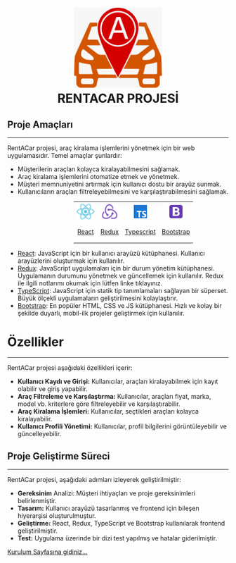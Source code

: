 <h1 align="center">
  <br>
  <a href="http://www.amitmerchant.com/electron-markdownify"><img src=".markdown/imgs/CarLogo.jpeg" alt="Markdownify" width="200"></a>
  <br>
  RENTACAR PROJESİ 
  <br>
</h1>

## Proje Amaçları
---
RentACar projesi, araç kiralama işlemlerini yönetmek için bir web uygulamasıdır. Temel amaçlar şunlardır:

- Müşterilerin araçları kolayca kiralayabilmesini sağlamak.
- Araç kiralama işlemlerini otomatize etmek ve yönetmek.
- Müşteri memnuniyetini artırmak için kullanıcı dostu bir arayüz sunmak.
- Kullanıcıların araçları filtreleyebilmesini ve karşılaştırabilmesini sağlamak.

<div style="text-align: center; margin-left: 30%">
  <table style="border: none">
    <tr>
      <td style="border: none;" align="center"><a href="https://reactjs.org/"><img src=".markdown/imgs/icons8-react-a-javascript-library-for-building-user-interfaces-24.png" width="40" height="40" /><br /><p>React</p></a></td>
      <td style="border: none;" align="center"><a href="https://redux.js.org/"><img src=".markdown/imgs/icons8-redux-48.png" width="40" height="40" /><br /><p>Redux</p></a></td>
      <td style="border: none;" align="center"><a href="https://www.typescriptlang.org/"><img src=".markdown/imgs/icons8-typescript-48.png" width="40" height="40" /><br /><p>Typescript</p></a></td>
      <td style="border: none;" align="center"><a href="https://getbootstrap.com/"><img src=".markdown/imgs/icons8-bootstrap-48.png" width="40" height="40" /><br /><p>Bootstrap</p></a></td>
    </tr>
  </table>
</div>

- [React](https://reactjs.org/): JavaScript için bir kullanıcı arayüzü kütüphanesi. Kullanıcı arayüzlerini oluşturmak için kullanılır.
- [Redux](.markdown/redux.md): JavaScript uygulamaları için bir durum yönetim kütüphanesi. Uygulamanın durumunu yönetmek ve güncellemek için kullanılır. Redux ile ilgili notlarımı okumak için lütfen linke tıklayınız.
- [TypeScript](https://www.typescriptlang.org/): JavaScript için statik tip tanımlamaları sağlayan bir süperset. Büyük ölçekli uygulamaların geliştirilmesini kolaylaştırır.
- [Bootstrap](https://getbootstrap.com/): En popüler HTML, CSS ve JS kütüphanesi. Hızlı ve kolay bir şekilde duyarlı, mobil-ilk projeler geliştirmek için kullanılır.
# Özellikler
---
RentACar projesi aşağıdaki özellikleri içerir:

- **Kullanıcı Kaydı ve Girişi:** Kullanıcılar, araçları kiralayabilmek için kayıt olabilir ve giriş yapabilir.
- **Araç Filtreleme ve Karşılaştırma:** Kullanıcılar, araçları fiyat, marka, model vb. kriterlere göre filtreleyebilir ve karşılaştırabilir.
- **Araç Kiralama İşlemleri:** Kullanıcılar, seçtikleri araçları kolayca kiralayabilir.
- **Kullanıcı Profili Yönetimi:** Kullanıcılar, profil bilgilerini görüntüleyebilir ve güncelleyebilir.


## Proje Geliştirme Süreci
---
RentACar projesi, aşağıdaki adımları izleyerek geliştirilmiştir:

- **Gereksinim** Analizi: Müşteri ihtiyaçları ve proje gereksinimleri belirlenmiştir.
- **Tasarım:** Kullanıcı arayüzü tasarlanmış ve frontend için bileşen hiyerarşisi oluşturulmuştur.
- **Geliştirme:** React, Redux, TypeScript ve Bootstrap kullanılarak frontend geliştirilmiştir.
- **Test:** Uygulama üzerinde bir dizi test yapılmış ve hatalar giderilmiştir.


[Kurulum Sayfasına gidiniz...](.markdown/kurulum.md)